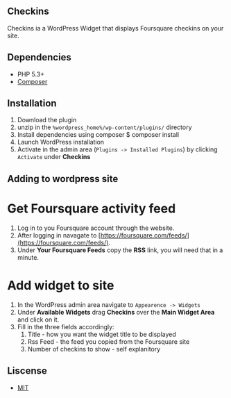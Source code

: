 ## Checkins

Checkins ia a WordPress Widget that displays Foursquare checkins on your site.

## Dependencies
* PHP 5.3+
* [Composer](http://getcomposer.org/)

## Installation
1. Download the plugin 
2. unzip in the `%wordpress_home%/wp-content/plugins/` directory
3. Install dependencies using composer
    $ composer install
4. Launch WordPress installation
3. Activate in the admin area (`Plugins -> Installed Plugins`) by
   clicking `Activate` under **Checkins**

## Adding to wordpress site
# Get Foursquare activity feed
1. Log in to you Foursquare account through the website.
2. After logging in navagate to
   [https://foursquare.com/feeds/](https://foursquare.com/feeds/).
3. Under **Your Foursquare Feeds** copy the **RSS** link, you will need
   that in a minute.

# Add widget to site
1. In the WordPress admin area navigate to `Appearence -> Widgets`
2. Under **Available Widgets** drag **Checkins** over the **Main Widget
   Area** and click on it.
3. Fill in the three fields accordingly:
    1. Title - how you want the widget title to be displayed
    2. Rss Feed - the feed you copied from the Foursquare site
    3. Number of checkins to show - self explanitory

## Liscense
* [MIT](https://github.com/joefearnley/checkins/blob/master/LICENSE)
